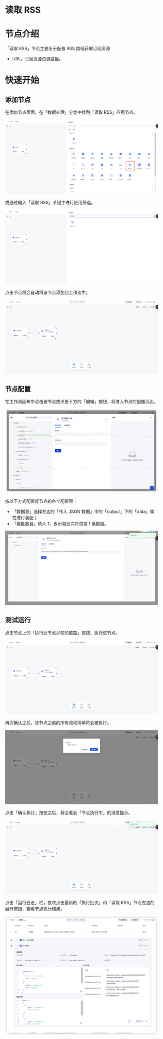 # 读取 RSS

# 节点介绍

「读取 RSS」节点主要用于配置 RSS 路径获取订阅资源

- URL，订阅资源资源路径。

# 快速开始

## 添加节点

在添加节点页面，在「数据处理」分类中找到「读取 RSS」应用节点。

![](../static/PtMybeUfmo2Jnnx9kSxcCLiNnef.png)

或通过输入「读取 RSS」关键字进行应用筛选。

![](../static/BvkQbbznNo5gdwxfyqAc5ku2nvB.png)

点击节点将会自动将该节点添加到工作流中。

![](../static/BiWTb5YrsoVAEtxJM2scbrrnnCe.png)

## 节点配置

在工作流画布中点击该节点或点击下方的「编辑」按钮，将进入节点的配置页面。

![](../static/N5KVbvvMCobSTRxZseLc1Famnwh.png)

按以下方式配置好节点的各个配置项：

- 「数据源」选择左边的「传入 JSON 数据」中的「output」下的「data」属性进行装配；
- 「每批数目」填入 1，表示每批次将包含 1 条数据。

![](../static/L1LvbcqEJoxEmtx6VLeckRCknPg.png)

## 测试运行

点击节点上的「执行此节点以前的链路」按钮，执行该节点。

![](../static/KCaPbUTQOo4HfLxGW9tcTH5DnsX.png)

再次确认之后，该节点之前的所有流程简单将会被执行。

![](../static/FDzQbFCDsobSzJxi4lYcBbO3nrg.png)

点击「确认执行」按钮之后，将会看到「节点执行中」的消息提示。

![](../static/Itghbg7nOou3rHxBHFDcfZQOnDh.png)

点击「运行日志」栏，依次点击最新的「执行批次」和「读取 RSS」节点左边的展开按钮，查看节点执行结果。

![](../static/LSR2bViVYoIvNyxGHPCczhlbnff.png)

